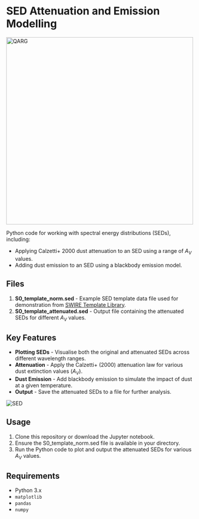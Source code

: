 # SED Attenuation and Emission Modelling

<img src="https://mjcowley.github.io/images/qarg_bw.png" alt="QARG" width="500" />

Python code for working with spectral energy distributions (SEDs), including:
- Applying Calzetti+ 2000 dust attenuation to an SED using a range of $A_V$ values.
- Adding dust emission to an SED using a blackbody emission model.

## Files

1. **S0_template_norm.sed** - Example SED template data file used for demonstration from [SWIRE Template Library](http://www.iasf-milano.inaf.it/~polletta/templates/swire_templates.html).
2. **S0_template_attenuated.sed** - Output file containing the attenuated SEDs for different $A_V$ values.

## Key Features

- **Plotting SEDs** - Visualise both the original and attenuated SEDs across different wavelength ranges.
- **Attenuation** - Apply the Calzetti+ (2000) attenuation law for various dust extinction values ($A_V$).
- **Dust Emission** - Add blackbody emission to simulate the impact of dust at a given temperature.
- **Output** - Save the attenuated SEDs to a file for further analysis.

![SED](https://mjcowley.github.io/images/SED-attenuation-and-emission.png)

## Usage

1. Clone this repository or download the Jupyter notebook.
2. Ensure the S0_template_norm.sed file is available in your directory.
3. Run the Python code to plot and output the attenuated SEDs for various $A_V$ values.

## Requirements

- Python 3.x
- `matplotlib`
- `pandas`
- `numpy`